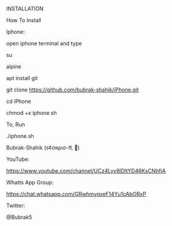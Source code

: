 INSTALLATION

How To Install

Iphone:

open iphone terminal and type

su

alpine

apt install git

git clone https://github.com/bubrak-shahik/iPhone.git

cd iPhone

chmod +x iphone.sh

To, Run

./iphone.sh

Bubrak-Shahik (ѕ¢σяρισ-♏ 👹)

YouTube:

https://www.youtube.com/channel/UCz4Lyv8lDltYD46KsCNhfjA

Whatts App Group:

https://chat.whatsapp.com/GRwhmyqxeF14Yu1cAbORxP

Twitter:

@Bubrak5

